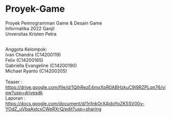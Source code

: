 # Proyek-Game
Proyek Pemrogramman Game & Desain Game<br>
Informatika 2022 Ganjil<br>
Unversitas Kristen Petra
<br><br>

Anggota Kelompok:
<br>Ivan Chandra (C14200119)
<br>Felix (C14200165)
<br>Gabriella Evangeline (C14200190)
<br>Michael Ryanto (C14200205)
<br><br>
Teaser : <br>
https://drive.google.com/file/d/1QjhRezE4mxXpR0ABHzkuC9j9RZPLqn76/view?usp=drivesdk
<br>Laporan : <br>
https://docs.google.com/document/d/1n1nkOrX4jdoYpZK5SV00y-YOdZ_uVbaAstcxCWeRXrQ/edit?usp=sharing


